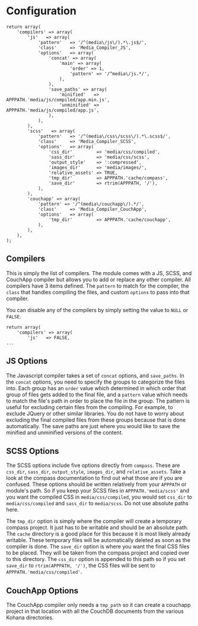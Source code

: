 # Configuration

	return array(
		'compilers' => array(
			'js'   => array(
				'pattern'   => '/^(media\/js\/).*\.js$/',
				'class'     => 'Media_Compiler_JS',
				'options'   => array(
					'concat' => array(
						'main' => array(
							'order' => 1,
							'pattern' => '/^media\/js.*/',
						),
					),
					'save_paths' => array(
						'minified'   => APPPATH.'media/js/compiled/app.min.js',
						'unminified' => APPPATH.'media/js/compiled/app.js',
					),
				),
			),
			'scss'   => array(
				'pattern'   => '/^(media\/css\/scss\/).*\.scss$/',
				'class'     => 'Media_Compiler_SCSS',
				'options'   => array(
					'css_dir'         => 'media/css/compiled',
					'sass_dir'        => 'media/css/scss',
					'output_style'    => ':compressed',
					'images_dir'      => 'media/images/',
					'relative_assets' => TRUE,
					'tmp_dir'         => APPPATH.'cache/compass',
					'save_dir'        => rtrim(APPPATH, '/'),
				),
			),
			'couchapp' => array(
				'pattern' => '/^(media\/couchapp\/).*/',
				'class'     => 'Media_Compiler_CouchApp',
				'options'   => array(
					'tmp_dir'         => APPPATH.'cache/couchapp',
				),
			),
		),
	);

## Compilers

This is simply the list of compilers. The module comes with a JS, SCSS, and CouchApp compiler but allows you to add or replace any other compiler. All compilers have 3 items defined. The `pattern` to match for the compiler, the `class` that handles compiling the files, and custom `options` to pass into that compiler.

You can disable any of the compilers by simply setting the value to `NULL` or `FALSE`.

	return array(
		'compilers' => array(
			'js'   => FALSE,
	...

## JS Options

The Javascript compiler takes a set of `concat` options, and `save_paths`. In the `concat` options, you need to specify the groups to categorize the files into. Each group has an `order` value which determined in which order that group of files gets added to the final file, and a `pattern` value which needs to match the file's path in order to place the file in the group. The pattern is useful for excluding certain files from the compiling. For example, to exclude JQuery or other similar libraries. You do not have to worry about excluding the final compiled files from these groups because that is done automatically. The save paths are just where you would like to save the minified and unminified versions of the content.

## SCSS Options

The SCSS options include five options directly from `compass`. These are `css_dir`, `sass_dir`, `output_style`, `images_dir`, and `relative_assets`. Take a look at the compass documentation to find out what those are if you are confused. These options should be written relatively from your `APPPATH` or module's path. So if you keep your SCSS files in `APPPATH.'media/scss'` and you want the compiled CSS in `media/css/compiled`, you would set `css_dir` to `media/css/compiled` and `sass_dir` to `media/scss`. Do not use absolute paths here.

The `tmp_dir` option is simply where the compiler will create a temporary compass project. It just has to be writable and should be an absolute path. The `cache` directory is a good place for this because it is most likely already writable. These temporary files will be automatically deleted as soon as the compiler is done. The `save_dir` option is where you want the final CSS files to be placed. They will be taken from the compass project and copied over to this directory. The `css_dir` option is appended to this path so if you set `save_dir` to `rtrim(APPPATH, '/')`, the CSS files will be sent to `APPPATH.'media/css/compiled'`.

## CouchApp Options

The CouchApp compiler only needs a `tmp_path` so it can create a couchapp project in that location with all the CouchDB documents from the various Kohana directories.
